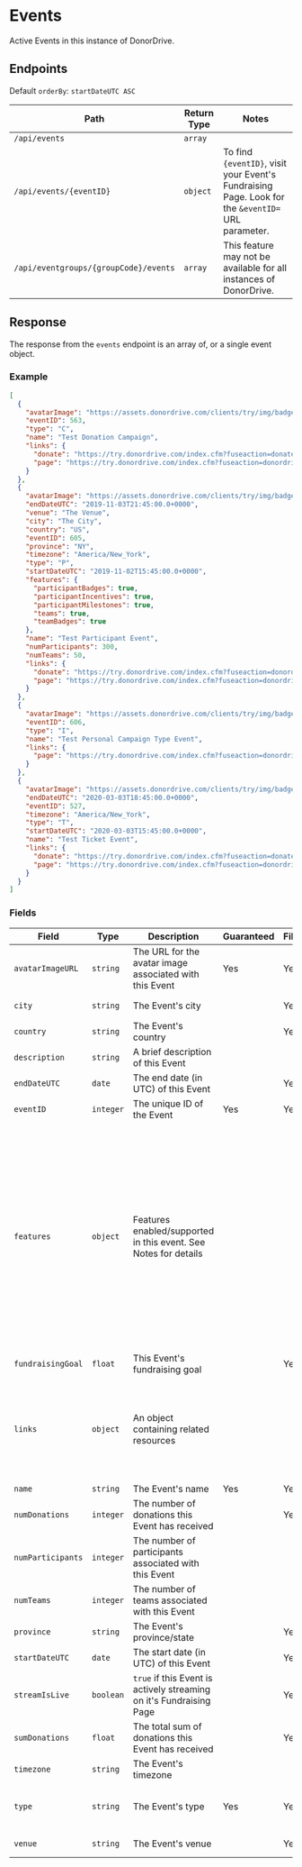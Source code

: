 # Events

Active Events in this instance of DonorDrive.

## Endpoints

Default `orderBy`: `startDateUTC ASC`

|Path|Return Type|Notes|
|---|---|---|
|`/api/events`|`array`||
|`/api/events/{eventID}`|`object`|To find `{eventID}`, visit your Event's Fundraising Page. Look for the `&eventID=` URL parameter.|
|`/api/eventgroups/{groupCode}/events`|`array`|This feature may not be available for all instances of DonorDrive.|

## Response

The response from the `events` endpoint is an array of, or a single event object.

### Example

```json
[
  {
    "avatarImage": "https://assets.donordrive.com/clients/try/img/badgeLogo.jpg",
    "eventID": 563,
    "type": "C",
    "name": "Test Donation Campaign",
    "links": {
      "donate": "https://try.donordrive.com/index.cfm?fuseaction=donate.event&eventID=563",
      "page": "https://try.donordrive.com/index.cfm?fuseaction=donordrive.event&eventID=563"
    }
  },
  {
    "avatarImage": "https://assets.donordrive.com/clients/try/img/badgeLogo.jpg",
    "endDateUTC": "2019-11-03T21:45:00.0+0000",
    "venue": "The Venue",
    "city": "The City",
    "country": "US",
    "eventID": 605,
    "province": "NY",
    "timezone": "America/New_York",
    "type": "P",
    "startDateUTC": "2019-11-02T15:45:00.0+0000",
    "features": {
      "participantBadges": true,
      "participantIncentives": true,
      "participantMilestones": true,
      "teams": true,
      "teamBadges": true
    },
    "name": "Test Participant Event",
    "numParticipants": 300,
    "numTeams": 50,
    "links": {
      "donate": "https://try.donordrive.com/index.cfm?fuseaction=donordrive.event&eventID=605#donate",
      "page": "https://try.donordrive.com/index.cfm?fuseaction=donordrive.event&eventID=605"
    }
  },
  {
    "avatarImage": "https://assets.donordrive.com/clients/try/img/badgeLogo.jpg",
    "eventID": 606,
    "type": "I",
    "name": "Test Personal Campaign Type Event",
    "links": {
      "page": "https://try.donordrive.com/index.cfm?fuseaction=donordrive.event&eventID=606"
    }
  },
  {
    "avatarImage": "https://assets.donordrive.com/clients/try/img/badgeLogo.jpg",
    "endDateUTC": "2020-03-03T18:45:00.0+0000",
    "eventID": 527,
    "timezone": "America/New_York",
    "type": "T",
    "startDateUTC": "2020-03-03T15:45:00.0+0000",
    "name": "Test Ticket Event",
    "links": {
      "donate": "https://try.donordrive.com/index.cfm?fuseaction=donate.event&eventID=527",
      "page": "https://try.donordrive.com/index.cfm?fuseaction=donordrive.event&eventID=527"
    }
  }
]
```

### Fields

|Field|Type|Description|Guaranteed|Filterable|Notes|
|---|---|---|---|---|---|
|`avatarImageURL`|`string`|The URL for the avatar image associated with this Event|Yes|Yes||
|`city`|`string`|The Event's city||Yes|Events with location only|
|`country`|`string`|The Event's country||Yes|Events with location only|
|`description`|`string`|A brief description of this Event|||Added: 1.3|
|`endDateUTC`|`date`|The end date (in UTC) of this Event||Yes|Events with dates only; ISO-8601 format|
|`eventID`|`integer`|The unique ID of the Event|Yes|Yes||
|`features`|`object`|Features enabled/supported in this event. See Notes for details|||Added: 1.3<br />`participantBadges`: `true` if badges are available for participants<br />`participantIncentives`: `true` if fundraising incentives are available for participants<br />`participantMilestones`: `true` if fundraising milestones are available for participants<br />`teams`: `true` if team support has been enabled<br />`teamBadges`: `true` if badges are available for teams|
|`fundraisingGoal`|`float`|This Event's fundraising goal||Yes||
|`links`|`object`|An object containing related resources|||`donate`: The donation URL for this Event<br />`page`: The URL for this Event's Fundraising Page<br />`stream`: The URL for the Live Fundraising(TM) stream associated with this Event|
|`name`|`string`|The Event's name|Yes|Yes||
|`numDonations`|`integer`|The number of donations this Event has received||Yes||
|`numParticipants`|`integer`|The number of participants associated with this Event||||
|`numTeams`|`integer`|The number of teams associated with this Event||||
|`province`|`string`|The Event's province/state||Yes|Events with location only|
|`startDateUTC`|`date`|The start date (in UTC) of this Event||Yes|Events with dates only; ISO-8601 format|
|`streamIsLive`|`boolean`|`true` if this Event is actively streaming on it's Fundraising Page||Yes||
|`sumDonations`|`float`|The total sum of donations this Event has received||Yes||
|`timezone`|`string`|The Event's timezone|||Events with dates only|
|`type`|`string`|The Event's type|Yes|Yes|`C`: Capital Campaign; `I`: Personal Campaign Group; `P`: Participant Event; `T`: Ticket Event|
|`venue`|`string`|The Event's venue||Yes|Events with location only|
